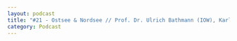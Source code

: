 ```yaml
---
layout: podcast
title: "#21 - Ostsee & Nordsee // Prof. Dr. Ulrich Bathmann (IOW), Karl-Michael Werner (Thünen-Institut)"
category: Podcast
---
```


<p><script class="podigee-podcast-player" src="https://cdn.podigee.com/podcast-player/javascripts/podigee-podcast-player.js" data-configuration="https://interviews-4-future.podigee.io/21-i4f/embed?context=external"></script></p>
